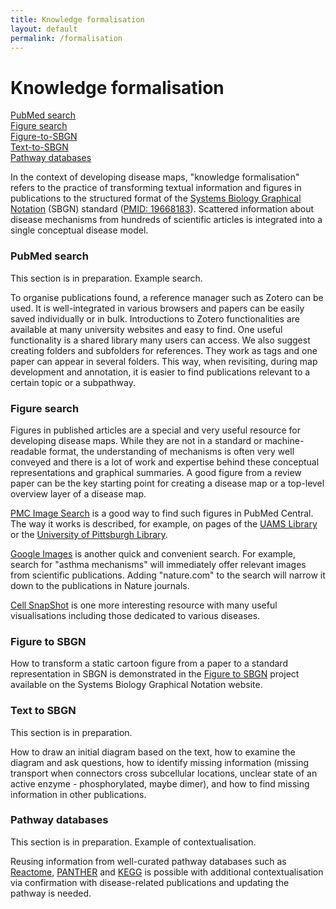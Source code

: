 ```yaml
---
title: Knowledge formalisation
layout: default
permalink: /formalisation
---
```


# Knowledge formalisation

[PubMed search](#pubmed-search)  
[Figure search](#figure-search)  
[Figure-to-SBGN](#figure-to-sbgn)  
[Text-to-SBGN](#text-to-sbgn)  
[Pathway databases](#pathway-databases)  


In the context of developing disease maps, "knowledge formalisation" refers to the practice of transforming textual information and figures in publications to the structured format of the [Systems Biology Graphical Notation](https://sbgn.github.io/) (SBGN) standard ([PMID: 19668183](https://www.ncbi.nlm.nih.gov/pubmed/19668183)). Scattered information about disease mechanisms from hundreds of scientific articles is integrated into a single conceptual disease model.

### PubMed search

This section is in preparation. Example search.

To organise publications found, a reference manager such as Zotero can be used. It is well-integrated in various browsers and papers can be easily saved individually or in bulk. Introductions to Zotero functionalities are available at many university websites and easy to find. One useful functionality is a shared library many users can access. We also suggest creating folders and subfolders for references. They work as tags and one paper can appear in several folders. This way, when revisiting, during map development and annotation, it is easier to find publications relevant to a certain topic or a subpathway.

### Figure search

Figures in published articles are a special and very useful resource for developing disease maps. While they are not in a standard or machine-readable format, the understanding of mechanisms is often very well conveyed and there is a lot of work and expertise behind these conceptual representations and graphical summaries. A good figure from a review paper can be the key starting point for creating a disease map or a top-level overview layer of a disease map.

[PMC Image Search](https://www.ncbi.nlm.nih.gov/pmc/) is a good way to find such figures in PubMed Central. The way it works is described, for example, on pages of the [UAMS Library](https://libguides.uams.edu/image-resources/pmc) or the [University of Pittsburgh Library](https://info.hsls.pitt.edu/updatereport/2011/october-2011/need-images-try-pubmed-central/). 

[Google Images](https://images.google.com/) is another quick and convenient search. For example, search for "asthma mechanisms" will immediately offer relevant images from scientific publications. Adding "nature.com" to the search will narrow it down to the publications in Nature journals. 

[Cell SnapShot](https://www.cell.com/snapshots) is one more interesting resource with many useful visualisations including those dedicated to various diseases. 

### Figure to SBGN

How to transform a static cartoon figure from a paper to a standard representation in SBGN is demonstrated in the [Figure to SBGN](https://sbgn.github.io/figuretosbgn) project available on the Systems Biology Graphical Notation website.

### Text to SBGN

This section is in preparation. 

How to draw an initial diagram based on the text, how to examine the diagram and ask questions, how to identify missing information (missing transport when connectors cross subcellular locations, unclear state of an active enzyme - phosphorylated, maybe dimer), and how to find missing information in other publications.

### Pathway databases

This section is in preparation. Example of contextualisation.

Reusing information from well-curated pathway databases such as [Reactome](https://reactome.org/), [PANTHER](http://www.pantherdb.org/pathway/) and [KEGG](https://www.genome.jp/kegg/https://www.genome.jp/kegg/) is possible with additional contextualisation via confirmation with disease-related publications and updating the pathway is needed.


